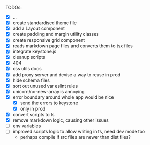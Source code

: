 TODOs:

- [x] ...
- [x] create standardised theme file
- [x] add a Layout component
- [x] create padding and margin utility classes
- [x] create responsive grid component
- [x] reads markdown page files and converts them to tsx files
- [x] integrate keystone.js
- [x] cleanup scripts
- [x] 404
- [x] css utils docs
- [x] add proxy server and devise a way to reuse in prod
- [x] hide schema files
- [x] sort out unused var eslint rules
- [x] unicorn/no-new-array is annoying
- [x] error boundary around whole app would be nice
  - [x] send the errors to keystone
  - [x] only in prod
- [x] convert scripts to ts
- [x] remove markdown logic, causing other issues
- [ ] env variables
- [ ] improved scripts logic to allow writing in ts, need dev mode too
  - perhaps compile if src files are newer than dist files?
